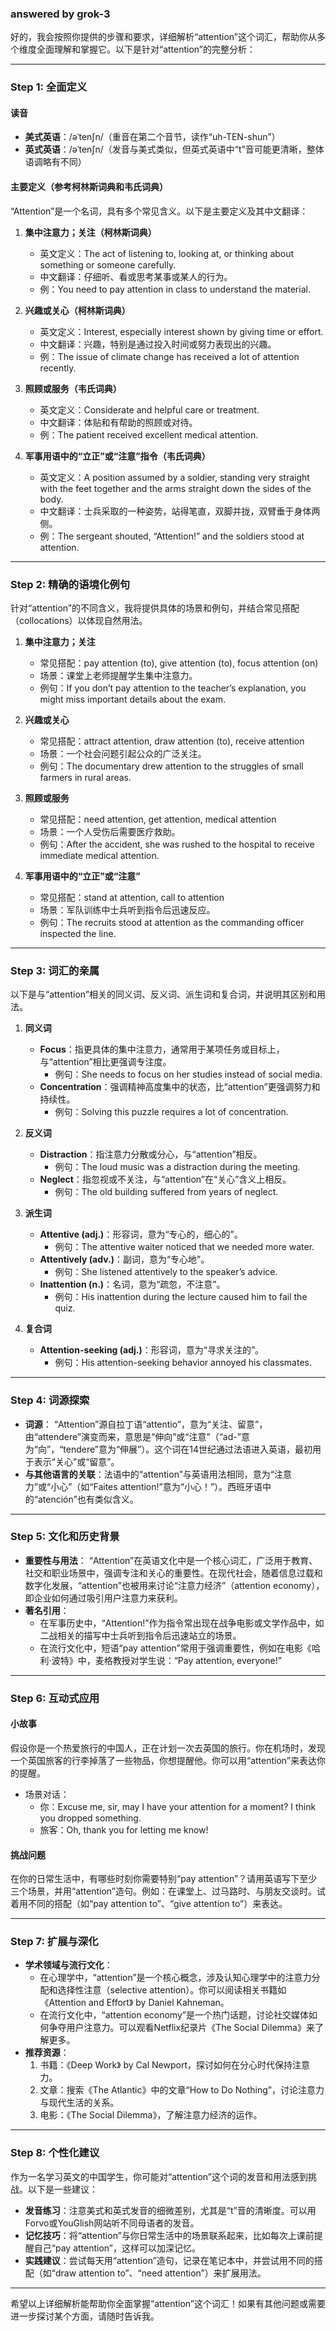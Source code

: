 ### answered by grok-3
好的，我会按照你提供的步骤和要求，详细解析“attention”这个词汇，帮助你从多个维度全面理解和掌握它。以下是针对“attention”的完整分析：

---

### Step 1: 全面定义
#### 读音
- **美式英语**：/əˈtenʃn/（重音在第二个音节，读作“uh-TEN-shun”）
- **英式英语**：/əˈtenʃn/（发音与美式类似，但英式英语中“t”音可能更清晰，整体语调略有不同）

#### 主要定义（参考柯林斯词典和韦氏词典）
“Attention”是一个名词，具有多个常见含义。以下是主要定义及其中文翻译：

1. **集中注意力；关注（柯林斯词典）**
   - 英文定义：The act of listening to, looking at, or thinking about something or someone carefully.
   - 中文翻译：仔细听、看或思考某事或某人的行为。
   - 例：You need to pay attention in class to understand the material.
   
2. **兴趣或关心（柯林斯词典）**
   - 英文定义：Interest, especially interest shown by giving time or effort.
   - 中文翻译：兴趣，特别是通过投入时间或努力表现出的兴趣。
   - 例：The issue of climate change has received a lot of attention recently.

3. **照顾或服务（韦氏词典）**
   - 英文定义：Considerate and helpful care or treatment.
   - 中文翻译：体贴和有帮助的照顾或对待。
   - 例：The patient received excellent medical attention.

4. **军事用语中的“立正”或“注意”指令（韦氏词典）**
   - 英文定义：A position assumed by a soldier, standing very straight with the feet together and the arms straight down the sides of the body.
   - 中文翻译：士兵采取的一种姿势，站得笔直，双脚并拢，双臂垂于身体两侧。
   - 例：The sergeant shouted, “Attention!” and the soldiers stood at attention.

---

### Step 2: 精确的语境化例句
针对“attention”的不同含义，我将提供具体的场景和例句，并结合常见搭配（collocations）以体现自然用法。

1. **集中注意力；关注**
   - 常见搭配：pay attention (to), give attention (to), focus attention (on)
   - 场景：课堂上老师提醒学生集中注意力。
   - 例句：If you don’t pay attention to the teacher’s explanation, you might miss important details about the exam.

2. **兴趣或关心**
   - 常见搭配：attract attention, draw attention (to), receive attention
   - 场景：一个社会问题引起公众的广泛关注。
   - 例句：The documentary drew attention to the struggles of small farmers in rural areas.

3. **照顾或服务**
   - 常见搭配：need attention, get attention, medical attention
   - 场景：一个人受伤后需要医疗救助。
   - 例句：After the accident, she was rushed to the hospital to receive immediate medical attention.

4. **军事用语中的“立正”或“注意”**
   - 常见搭配：stand at attention, call to attention
   - 场景：军队训练中士兵听到指令后迅速反应。
   - 例句：The recruits stood at attention as the commanding officer inspected the line.

---

### Step 3: 词汇的亲属
以下是与“attention”相关的同义词、反义词、派生词和复合词，并说明其区别和用法。

1. **同义词**
   - **Focus**：指更具体的集中注意力，通常用于某项任务或目标上，与“attention”相比更强调专注度。
     - 例句：She needs to focus on her studies instead of social media.
   - **Concentration**：强调精神高度集中的状态，比“attention”更强调努力和持续性。
     - 例句：Solving this puzzle requires a lot of concentration.
   
2. **反义词**
   - **Distraction**：指注意力分散或分心，与“attention”相反。
     - 例句：The loud music was a distraction during the meeting.
   - **Neglect**：指忽视或不关注，与“attention”在“关心”含义上相反。
     - 例句：The old building suffered from years of neglect.

3. **派生词**
   - **Attentive (adj.)**：形容词，意为“专心的，细心的”。
     - 例句：The attentive waiter noticed that we needed more water.
   - **Attentively (adv.)**：副词，意为“专心地”。
     - 例句：She listened attentively to the speaker’s advice.
   - **Inattention (n.)**：名词，意为“疏忽，不注意”。
     - 例句：His inattention during the lecture caused him to fail the quiz.

4. **复合词**
   - **Attention-seeking (adj.)**：形容词，意为“寻求关注的”。
     - 例句：His attention-seeking behavior annoyed his classmates.

---

### Step 4: 词源探索
- **词源**： “Attention”源自拉丁语“attentio”，意为“关注、留意”，由“attendere”演变而来，意思是“伸向”或“注意”（“ad-”意为“向”，“tendere”意为“伸展”）。这个词在14世纪通过法语进入英语，最初用于表示“关心”或“留意”。
- **与其他语言的关联**：法语中的“attention”与英语用法相同，意为“注意力”或“小心”（如“Faites attention!”意为“小心！”）。西班牙语中的“atención”也有类似含义。

---

### Step 5: 文化和历史背景
- **重要性与用法**： “Attention”在英语文化中是一个核心词汇，广泛用于教育、社交和职业场景中，强调专注和关心的重要性。在现代社会，随着信息过载和数字化发展，“attention”也被用来讨论“注意力经济”（attention economy），即企业如何通过吸引用户注意力来获利。
- **著名引用**：
  - 在军事历史中，“Attention!”作为指令常出现在战争电影或文学作品中，如二战相关的描写中士兵听到指令后迅速站立的场景。
  - 在流行文化中，短语“pay attention”常用于强调重要性，例如在电影《哈利·波特》中，麦格教授对学生说：“Pay attention, everyone!”

---

### Step 6: 互动式应用
#### 小故事
假设你是一个热爱旅行的中国人，正在计划一次去英国的旅行。你在机场时，发现一个英国旅客的行李掉落了一些物品，你想提醒他。你可以用“attention”来表达你的提醒。

- 场景对话：
  - 你：Excuse me, sir, may I have your attention for a moment? I think you dropped something.
  - 旅客：Oh, thank you for letting me know!

#### 挑战问题
在你的日常生活中，有哪些时刻你需要特别“pay attention”？请用英语写下至少三个场景，并用“attention”造句。例如：在课堂上、过马路时、与朋友交谈时。试着用不同的搭配（如“pay attention to”、“give attention to”）来表达。

---

### Step 7: 扩展与深化
- **学术领域与流行文化**：
  - 在心理学中，“attention”是一个核心概念，涉及认知心理学中的注意力分配和选择性注意（selective attention）。你可以阅读相关书籍如《Attention and Effort》 by Daniel Kahneman。
  - 在流行文化中，“attention economy”是一个热门话题，讨论社交媒体如何争夺用户注意力。可以观看Netflix纪录片《The Social Dilemma》来了解更多。
- **推荐资源**：
  1. 书籍：《Deep Work》 by Cal Newport，探讨如何在分心时代保持注意力。
  2. 文章：搜索《The Atlantic》中的文章“How to Do Nothing”，讨论注意力与现代生活的关系。
  3. 电影：《The Social Dilemma》，了解注意力经济的运作。

---

### Step 8: 个性化建议
作为一名学习英文的中国学生，你可能对“attention”这个词的发音和用法感到挑战。以下是一些建议：
- **发音练习**：注意美式和英式发音的细微差别，尤其是“t”音的清晰度。可以用Forvo或YouGlish网站听不同母语者的发音。
- **记忆技巧**：将“attention”与你日常生活中的场景联系起来，比如每次上课前提醒自己“pay attention”，这样可以加深记忆。
- **实践建议**：尝试每天用“attention”造句，记录在笔记本中，并尝试用不同的搭配（如“draw attention to”、“need attention”）来扩展用法。

---

希望以上详细解析能帮助你全面掌握“attention”这个词汇！如果有其他问题或需要进一步探讨某个方面，请随时告诉我。